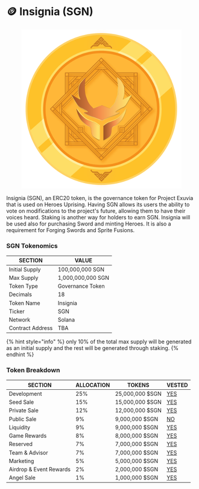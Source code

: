 # 🪙 Insignia (SGN)

<figure><img src="../../../.gitbook/assets/sgnlogo.png" alt=""><figcaption></figcaption></figure>

Insignia (SGN), an ERC20 token, is the governance token for Project Exuvia that is used on Heroes Uprising. Having SGN allows its users the ability to vote on modifications to the project's future, allowing them to have their voices heard. Staking is another way for holders to earn SGN. Insignia will be used also for purchasing Sword and minting Heroes. It is also a requirement for Forging Swords and Sprite Fusions.

### SGN Tokenomics

| SECTION          | VALUE             |
| ---------------- | ----------------- |
| Initial Supply   | 100,000,000 SGN   |
| Max Supply       | 1,000,000,000 SGN |
| Token Type       | Governance Token  |
| Decimals         | 18                |
| Token Name       | Insignia          |
| Ticker           | SGN               |
| Network          | Solana            |
| Contract Address | TBA               |

{% hint style="info" %}
only 10% of the total max supply will be generated as an initial supply and the rest will be generated through staking.
{% endhint %}

### Token Breakdown

| SECTION                 | ALLOCATION | TOKENS          | VESTED                                                                                                                               |
| ----------------------- | ---------- | --------------- | ------------------------------------------------------------------------------------------------------------------------------------ |
| Development             | 25%        | 25,000,000 $SGN | [YES](https://docs.heroesuprising.com/game-economy-tokens-sale-and-funds-information/tokenomics/insignia-sgn/token-vesting-schedule) |
| Seed Sale               | 15%        | 15,000,000 $SGN | [YES](https://docs.heroesuprising.com/game-economy-tokens-sale-and-funds-information/tokenomics/insignia-sgn/token-vesting-schedule) |
| Private Sale            | 12%        | 12,000,000 $SGN | [YES](https://docs.heroesuprising.com/game-economy-tokens-sale-and-funds-information/tokenomics/insignia-sgn/token-vesting-schedule) |
| Public Sale             | 9%         | 9,000,000 $SGN  | [NO](https://docs.heroesuprising.com/game-economy-tokens-sale-and-funds-information/tokenomics/insignia-sgn/token-vesting-schedule)  |
| Liquidity               | 9%         | 9,000,000 $SGN  | [YES](https://docs.heroesuprising.com/game-economy-tokens-sale-and-funds-information/tokenomics/insignia-sgn/token-vesting-schedule) |
| Game Rewards            | 8%         | 8,000,000 $SGN  | [YES](https://docs.heroesuprising.com/game-economy-tokens-sale-and-funds-information/tokenomics/insignia-sgn/token-vesting-schedule) |
| Reserved                | 7%         | 7,000,000 $SGN  | [YES](https://docs.heroesuprising.com/game-economy-tokens-sale-and-funds-information/tokenomics/insignia-sgn/token-vesting-schedule) |
| Team & Advisor          | 7%         | 7,000,000 $SGN  | [YES](https://docs.heroesuprising.com/game-economy-tokens-sale-and-funds-information/tokenomics/insignia-sgn/token-vesting-schedule) |
| Marketing               | 5%         | 5,000,000 $SGN  | [YES](https://docs.heroesuprising.com/game-economy-tokens-sale-and-funds-information/tokenomics/insignia-sgn/token-vesting-schedule) |
| Airdrop & Event Rewards | 2%         | 2,000,000 $SGN  | [YES](https://docs.heroesuprising.com/game-economy-tokens-sale-and-funds-information/tokenomics/insignia-sgn/token-vesting-schedule) |
| Angel Sale              | 1%         | 1,000,000 $SGN  | [YES](https://docs.heroesuprising.com/game-economy-tokens-sale-and-funds-information/tokenomics/insignia-sgn/token-vesting-schedule) |
